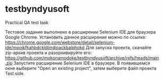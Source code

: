 # testbyndyusoft
Practical QA test task

Тестовое задание выполнено в расширении Selenium IDE для браузера Google Chrome.
Установить данное расширение можно по ссылке: https://chrome.google.com/webstore/detail/selenium-ide/mooikfkahbdckldjjndioackbalphokd
Для запуска проекта, скачайте zip-архив проекта и разорхивируйте его: https://github.com/mokonamodoke/testbyndyusoft/archive/refs/heads/main.zip
Запустите расширение Selenium IDE в браузере.
В появившемся окне выберите "Open an existing project", затем выберите файл проекта Test.side.
